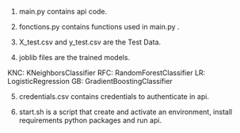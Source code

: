 
1) main.py contains api code.


2) fonctions.py contains functions used in main.py .


3) X_test.csv and y_test.csv are the Test Data.


4) joblib files are the trained models. 

KNC: KNeighborsClassifier
RFC: RandomForestClassifier
LR: LogisticRegression
GB: GradientBoostingClassifier

5) credentials.csv contains credentials to authenticate in api.

6) start.sh is a script that create and activate an environment, install requirements python packages and run api.
